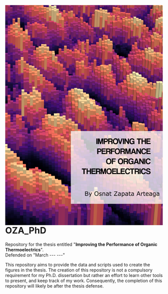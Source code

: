 <img src="Icon_PhD_repo.png" align="right" />

# OZA_PhD


Repository for the thesis entitled "**Improving the Performance of Organic Thermoelectrics**". <br>
Defended on "March --- ---"

This repository aims to provide the data and scripts used to create the figures in the thesis. The creation of this repository is not a compulsory requirement for my Ph.D. dissertation but rather an effort to learn other tools to present, and keep track of my work. Consequently, the completion of this repository will likely be after the thesis defense.
